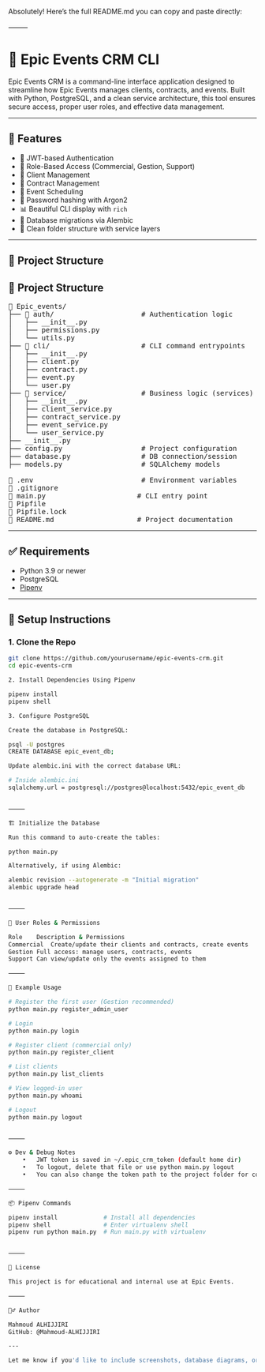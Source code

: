 Absolutely! Here’s the full README.md you can copy and paste directly:

⸻


# 🎉 Epic Events CRM CLI

Epic Events CRM is a command-line interface application designed to streamline how Epic Events manages clients, contracts, and events. Built with Python, PostgreSQL, and a clean service architecture, this tool ensures secure access, proper user roles, and effective data management.

---

## 🚀 Features

- 🔐 JWT-based Authentication  
- 👤 Role-Based Access (Commercial, Gestion, Support)  
- 📇 Client Management  
- 📃 Contract Management  
- 📅 Event Scheduling  
- 🔑 Password hashing with Argon2  
- 📊 Beautiful CLI display with `rich`  
- 🧱 Database migrations via Alembic  
- 📁 Clean folder structure with service layers  

---

## 📁 Project Structure

## 📁 Project Structure

<pre>
📁 Epic_events/
├── 📁 auth/                     # Authentication logic
│   ├── __init__.py
│   ├── permissions.py
│   └── utils.py
├── 📁 cli/                      # CLI command entrypoints
│   ├── __init__.py
│   ├── client.py
│   ├── contract.py
│   ├── event.py
│   └── user.py
├── 📁 service/                  # Business logic (services)
│   ├── __init__.py
│   ├── client_service.py
│   ├── contract_service.py
│   ├── event_service.py
│   └── user_service.py
├── __init__.py
├── config.py                   # Project configuration
├── database.py                 # DB connection/session
├── models.py                   # SQLAlchemy models

📄 .env                          # Environment variables
📄 .gitignore
📄 main.py                      # CLI entry point
📄 Pipfile
📄 Pipfile.lock
📄 README.md                    # Project documentation                  # You’re here
</pre>


---

## ✅ Requirements

- Python 3.9 or newer  
- PostgreSQL  
- [Pipenv](https://pipenv.pypa.io/en/latest/)  

---

## 🧰 Setup Instructions

### 1. Clone the Repo

```bash
git clone https://github.com/yourusername/epic-events-crm.git
cd epic-events-crm

2. Install Dependencies Using Pipenv

pipenv install
pipenv shell

3. Configure PostgreSQL

Create the database in PostgreSQL:

psql -U postgres
CREATE DATABASE epic_event_db;

Update alembic.ini with the correct database URL:

# Inside alembic.ini
sqlalchemy.url = postgresql://postgres@localhost:5432/epic_event_db


⸻

🏗️ Initialize the Database

Run this command to auto-create the tables:

python main.py

Alternatively, if using Alembic:

alembic revision --autogenerate -m "Initial migration"
alembic upgrade head


⸻

🔐 User Roles & Permissions

Role	Description & Permissions
Commercial	Create/update their clients and contracts, create events
Gestion	Full access: manage users, contracts, events
Support	Can view/update only the events assigned to them

⸻

🧪 Example Usage

# Register the first user (Gestion recommended)
python main.py register_admin_user

# Login
python main.py login

# Register client (commercial only)
python main.py register_client

# List clients
python main.py list_clients

# View logged-in user
python main.py whoami

# Logout
python main.py logout


⸻

⚙️ Dev & Debug Notes
	•	JWT token is saved in ~/.epic_crm_token (default home dir)
	•	To logout, delete that file or use python main.py logout
	•	You can also change the token path to the project folder for convenience

⸻

📦 Pipenv Commands

pipenv install             # Install all dependencies
pipenv shell               # Enter virtualenv shell
pipenv run python main.py  # Run main.py with virtualenv


⸻

📜 License

This project is for educational and internal use at Epic Events.

⸻

🙋‍♂️ Author

Mahmoud ALHIJJIRI
GitHub: @Mahmoud-ALHIJJIRI

--- 

Let me know if you'd like to include screenshots, database diagrams, or deployment instructions too!